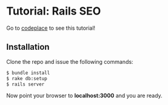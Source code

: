 # Tutorial: Rails SEO #
Go to [codeplace](https://www.codeplace.com) to see this tutorial!

## Installation ##
Clone the repo and issue the following commands:

```bash
$ bundle install
$ rake db:setup
$ rails server
```

Now point your browser to **localhost:3000** and you are ready.

